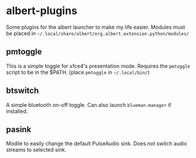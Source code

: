 # albert-plugins
Some plugins for the albert launcher to make my life easier. Modules must be placed in `~/.local/share/albert/org.albert.extension.python/modules/`

## pmtoggle
This is a simple toggle for xfce4's presentation mode. Requires the `pmtoggle` script to be in the $PATH. (place `pmtoggle` in `~/.local/bin/`)

## btswitch
A simple bluetooth on-off toggle. Can also launch `blueman-manager` if installed.

## pasink
Modile to easily change the default PulseAudio sink. Does *not* switch audio streams to selected sink.
